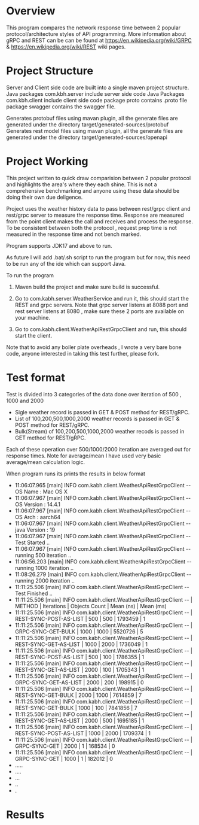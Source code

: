 # Overview

This program compares the network response time between 2 popular protocol/architecture styles  of API programming. 
More information about gRPC and REST can be can be found at https://en.wikipedia.org/wiki/GRPC & https://en.wikipedia.org/wiki/REST wiki pages. 


# Project Structure

Server and Client side code are built into a single maven project structure. 
Java packages com.kbh.server include  server side code
Java Packages com.kbh.client include client side code
package proto contains .proto file
package swagger contains the swagger file.

Generates protobuf files using mavan plugin, all the generate files are generated under the directory target/generated-sources/protobuf
Generates rest model files using mavan plugin, all the generate files are generated under the directory target/generated-sources/openapi

# Project Working

This project written to quick draw comparision between 2 popular protocol and highlights the area's where they each shine. This is not a comprehensive benchmarking and anyone using these data should be doing their own due deligence.

Project uses the weather history data to pass between rest/grpc client and rest/grpc server to measure the response time. 
Response are measured from the point client makes the call and receives and process the response. To be consistent between both the protocol , request prep time is not measured in the response time and not bench marked. 

Program supports JDK17 and above to run. 

As future I will add .bat/.sh script to run the program but for now, this need to be run any of the ide which can support Java.

To run the program 
1. Maven build the project and make sure build is successful.
2. Go to com.kabh.server.WeatherService and run it, this should start the REST and grpc servers.
   Note that grpc server listens at 8088 port and rest server listens at 8080 , make sure these 2 ports are available on your machine.

3. Go to com.kabh.client.WeatherApiRestGrpcClient and run, this should start the client.

Note that to avoid any boiler plate overheads , I wrote a very bare bone code, anyone interested in taking this test further, please fork.


# Test format 

Test is divided into 3 categories of the data done over iteration of 500 , 1000 and 2000

- Sigle weather record is passed in GET & POST method for REST/gRPC.
- List of 100,200,500,1000,2000 weather records is passed in GET & POST method for REST/gRPC.
- Bulk(Stream) of 100,200,500,1000,2000 weather recods is passed in GET method for REST/gRPC.

Each of these operation over 500/1000/2000 iteration are averaged out for response times.
Note for average/mean I have used very basic average/mean calculation logic. 

When program runs its prints the results in below format 

- 11:06:07.965 [main] INFO com.kabh.client.WeatherApiRestGrpcClient -- OS Name : Mac OS X
- 11:06:07.967 [main] INFO com.kabh.client.WeatherApiRestGrpcClient -- OS Version : 14.4.1
- 11:06:07.967 [main] INFO com.kabh.client.WeatherApiRestGrpcClient -- OS Arch : aarch64
- 11:06:07.967 [main] INFO com.kabh.client.WeatherApiRestGrpcClient -- java Version : 19
- 11:06:07.967 [main] INFO com.kabh.client.WeatherApiRestGrpcClient -- Test Started ..
- 11:06:07.967 [main] INFO com.kabh.client.WeatherApiRestGrpcClient -- running 500 iteration ..
- 11:06:56.203 [main] INFO com.kabh.client.WeatherApiRestGrpcClient -- running 1000 iteration ..
- 11:08:26.279 [main] INFO com.kabh.client.WeatherApiRestGrpcClient -- running 2000 iteration ..
- 11:11:25.506 [main] INFO com.kabh.client.WeatherApiRestGrpcClient -- Test Finished ..
- 11:11:25.506 [main] INFO com.kabh.client.WeatherApiRestGrpcClient -- | METHOD | Iterations | Objects Count | Mean (ns) | Mean (ms)
- 11:11:25.506 [main] INFO com.kabh.client.WeatherApiRestGrpcClient -- | REST-SYNC-POST-AS-LIST | 500 | 500  | 1793459 | 1
- 11:11:25.506 [main] INFO com.kabh.client.WeatherApiRestGrpcClient -- | GRPC-SYNC-GET-BULK | 1000 | 1000  | 5520726 | 5
- 11:11:25.506 [main] INFO com.kabh.client.WeatherApiRestGrpcClient -- | REST-SYNC-GET-AS-LIST | 1000 | 2000  | 1736049 | 1
- 11:11:25.506 [main] INFO com.kabh.client.WeatherApiRestGrpcClient -- | REST-SYNC-POST-AS-LIST | 500 | 100  | 1786355 | 1
- 11:11:25.506 [main] INFO com.kabh.client.WeatherApiRestGrpcClient -- | REST-SYNC-GET-AS-LIST | 2000 | 100  | 1705343 | 1
- 11:11:25.506 [main] INFO com.kabh.client.WeatherApiRestGrpcClient -- | GRPC-SYNC-GET-AS-LIST | 2000 | 200  | 198915 | 0
- 11:11:25.506 [main] INFO com.kabh.client.WeatherApiRestGrpcClient -- | REST-SYNC-GET-BULK | 2000 | 1000  | 7614859 | 7
- 11:11:25.506 [main] INFO com.kabh.client.WeatherApiRestGrpcClient -- | REST-SYNC-GET-BULK | 1000 | 100  | 7841856 | 7
- 11:11:25.506 [main] INFO com.kabh.client.WeatherApiRestGrpcClient -- | REST-SYNC-GET-AS-LIST | 2000 | 500  | 1695185 | 1
- 11:11:25.506 [main] INFO com.kabh.client.WeatherApiRestGrpcClient -- | REST-SYNC-POST-AS-LIST | 1000 | 2000  | 1709374 | 1
- 11:11:25.506 [main] INFO com.kabh.client.WeatherApiRestGrpcClient -- | GRPC-SYNC-GET | 2000 | 1  | 168534 | 0
- 11:11:25.506 [main] INFO com.kabh.client.WeatherApiRestGrpcClient -- | GRPC-SYNC-GET | 1000 | 1  | 182012 | 0
- .....
- ....
- ...
- ..
- .


# Results



